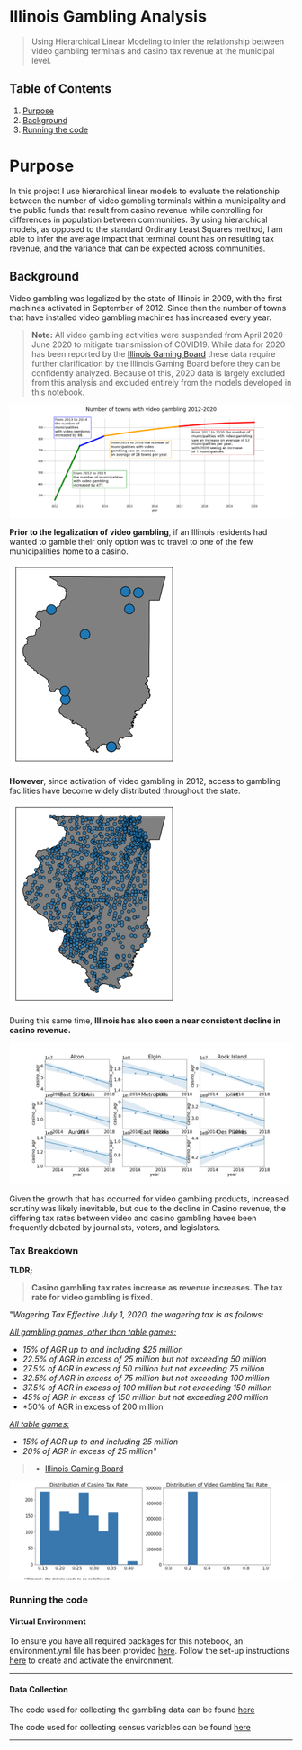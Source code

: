 # Illinois Gambling Analysis
> Using Hierarchical Linear Modeling to infer the relationship between video gambling terminals and casino tax revenue at the municipal level.

## Table of Contents
1. [Purpose](#Purpose)
2. [Background](#Background)
3. [Running the code](#Running-the-code)

# Purpose

In this project I use hierarchical linear models to evaluate the relationship between the number of video gambling terminals within a municipality and the public funds that result from casino revenue while controlling for differences in population between communities. By using hierarchical models, as opposed to the standard Ordinary Least Squares method, I am able to infer the average impact that terminal count has on resulting tax revenue, and the variance that can be expected across communities. 

## Background

Video gambling was legalized by the state of Illinois in 2009, with the first machines activated in September of 2012. Since then the number of towns that have installed video gambling machines has increased every year.
> **Note:** All video gambling activities were suspended from April 2020-June 2020 to mitigate transmission of COVID19. While data for 2020 has been reported by the [Illinois Gaming Board](https://www.igb.illinois.gov/) these data require further clarification by the Illinois Gaming Board before they can be confidently analyzed. Because of this, 2020 data  is largely excluded from this analysis and excluded entirely from the models developed in this notebook. 

![timeline](static/video_gambling_growth_timeline.png)

**Prior to the legalization of video gambling**, if an Illinois residents had wanted to gamble their only option was to travel to one of the few municipalities home to a casino.

![casino locations](static/casino_locations.png)

**However**, since activation of video gambling in 2012, access to gambling facilities have become widely distributed throughout the state.

![terminal locations 2019](static/terminal_locations_2019.png)

During this same time, **Illinois has also seen a near consistent decline in casino revenue.**

![casino revenue decline](static/casino_decline.png)

Given the growth that has occurred for video gambling products, increased scrutiny was likely inevitable, but due to the decline in Casino revenue, the differing tax rates between video and casino gambling havee been frequently debated by journalists, voters, and legislators.

### Tax Breakdown

**TLDR;**
> **Casino gambling tax rates increase as revenue increases. The tax rate for video gambling is fixed.**

"*Wagering Tax Effective July 1, 2020, the wagering tax is as follows:*

<u><i>All gambling games, other than table games:</i></u>
- *15% of AGR up to and including \$25 million*
- *22.5\% of AGR in excess of 25 million but not exceeding 50 million*
- *27.5\% of AGR in excess of 50 million but not exceeding 75 million*
- *32.5\% of AGR in excess of 75 million but not exceeding 100 million*
- *37.5\% of AGR in excess of 100 million but not exceeding 150 million*
- *45\% of AGR in excess of 150 million but not exceeding 200 million*
- *50\% of AGR in excess of 200 million

<u><i>All table games:</i></u>
- *15\% of AGR up to and including 25 million*
- *20\% of AGR in excess of 25 million"*

> - [Illinois Gaming Board](https://www.igb.illinois.gov/CasinoFAQ.aspx#:~:text=The\%20Illinois%20Gambling%20Act%20imposes,and\%20a%20tax%20on%20admissions.&text=The\%20admissions%20tax%20was%20increased,person\%20to%20%243%20a%20person.)


![Distribution of tax rates between casinos and video gambling](static/tax_distribution.png)



### Running the code

#### Virtual Environment

To ensure you have all required packages for this notebook, an environment.yml file has been provided [here]().
Follow the set-up instructions [here]() to create and activate the environment.

------

#### Data Collection

The code used for collecting the gambling data can be found [here]()

The code used for collecting census variables can be found [here]()

------

